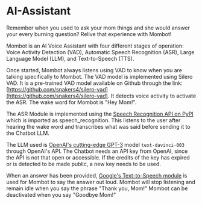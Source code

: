 # AI-Assistant

Remember when you used to ask your mom things and she would answer your every burning question? Relive that experience with Mombot!

Mombot is an AI Voice Assistant with four different stages of operation: Voice Activity Detection (VAD), Automatic Speech Recognition (ASR), Large Language Model (LLM), and Text-to-Speech (TTS).

Once started, Mombot always listens using VAD to know when you are talking specifically to Mombot.
The VAD model is implemented using Silero VAD.
It is a pre-trained VAD model available on Github through the link: [https://github.com/snakers4/silero-vad](https://github.com/snakers4/silero-vad).
It detects voice activity to activate the ASR.
The wake word for Mombot is "Hey Mom!".

The ASR Module is implemented using the [Speech Recognition API on PyPI](https://pypi.org/project/SpeechRecognition/) which is imported as speech_recognition.
This listens to the user after hearing the wake word and transcribes what was said before sending it to the Chatbot LLM. 

The LLM used is [OpenAI's cutting-edge GPT-3](https://beta.openai.com/docs/models/gpt-3) model `text-davinci-003` through OpenAI's API.
The Chatbot needs an API key from OpenAI, since the API is not that open or accessible.
If the credits of the key has expired or is detected to be made public, a new key needs to be used. 

When an answer has been provided, [Google's Text-to-Speech module](https://pypi.org/project/gTTS/) is used for Mombot to say the answer out loud.
Mombot will stop listening and remain idle when you say the phrase "Thank you, Mom!" 
Mombot can be deactivated when you say "Goodbye Mom!"
